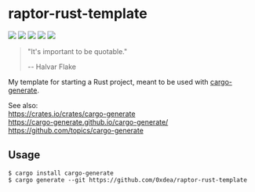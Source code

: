 # raptor-rust-template
[![](https://img.shields.io/github/stars/0xdea/raptor-rust-template.svg?style=flat&color=yellow)](https://github.com/0xdea/raptor-rust-template)
[![](https://img.shields.io/github/forks/0xdea/raptor-rust-template.svg?style=flat&color=green)](https://github.com/0xdea/raptor-rust-template)
[![](https://img.shields.io/github/watchers/0xdea/raptor-rust-template.svg?style=flat&color=red)](https://github.com/0xdea/raptor-rust-template)
[![](https://img.shields.io/badge/twitter-%400xdea-blue.svg)](https://twitter.com/0xdea)
[![](https://img.shields.io/badge/mastodon-%40raptor-purple.svg)](https://infosec.exchange/@raptor)

> "It's important to be quotable."  
>  
> -- Halvar Flake 

My template for starting a Rust project, meant to be used with [cargo-generate](https://crates.io/crates/cargo-generate).

See also:  
https://crates.io/crates/cargo-generate  
https://cargo-generate.github.io/cargo-generate/  
https://github.com/topics/cargo-generate  

## Usage
```
$ cargo install cargo-generate
$ cargo generate --git https://github.com/0xdea/raptor-rust-template
```
